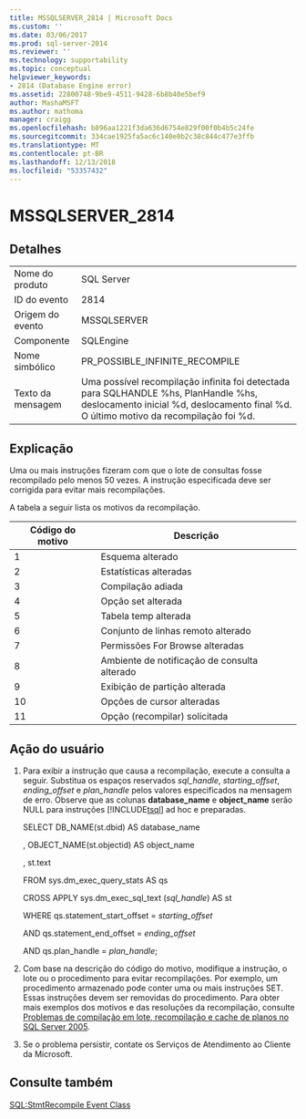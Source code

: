 ```yaml
---
title: MSSQLSERVER_2814 | Microsoft Docs
ms.custom: ''
ms.date: 03/06/2017
ms.prod: sql-server-2014
ms.reviewer: ''
ms.technology: supportability
ms.topic: conceptual
helpviewer_keywords:
- 2814 (Database Engine error)
ms.assetid: 22800748-9be9-4511-9428-6b8b40e5bef9
author: MashaMSFT
ms.author: mathoma
manager: craigg
ms.openlocfilehash: b896aa1221f3da636d6754e829f00f0b4b5c24fe
ms.sourcegitcommit: 334cae1925fa5ac6c140e0b2c38c844c477e3ffb
ms.translationtype: MT
ms.contentlocale: pt-BR
ms.lasthandoff: 12/13/2018
ms.locfileid: "53357432"
---
```

# <a name="mssqlserver2814"></a>MSSQLSERVER_2814
    
## <a name="details"></a>Detalhes  
  
|||  
|-|-|  
|Nome do produto|SQL Server|  
|ID do evento|2814|  
|Origem do evento|MSSQLSERVER|  
|Componente|SQLEngine|  
|Nome simbólico|PR_POSSIBLE_INFINITE_RECOMPILE|  
|Texto da mensagem|Uma possível recompilação infinita foi detectada para SQLHANDLE %hs, PlanHandle %hs, deslocamento inicial %d, deslocamento final %d. O último motivo da recompilação foi %d.|  
  
## <a name="explanation"></a>Explicação  
 Uma ou mais instruções fizeram com que o lote de consultas fosse recompilado pelo menos 50 vezes. A instrução especificada deve ser corrigida para evitar mais recompilações.  
  
 A tabela a seguir lista os motivos da recompilação.  
  
|Código do motivo|Descrição|  
|-----------------|-----------------|  
|1|Esquema alterado|  
|2|Estatísticas alteradas|  
|3|Compilação adiada|  
|4|Opção set alterada|  
|5|Tabela temp alterada|  
|6|Conjunto de linhas remoto alterado|  
|7|Permissões For Browse alteradas|  
|8|Ambiente de notificação de consulta alterado|  
|9|Exibição de partição alterada|  
|10|Opções de cursor alteradas|  
|11|Opção (recompilar) solicitada|  
  
## <a name="user-action"></a>Ação do usuário  
  
1.  Para exibir a instrução que causa a recompilação, execute a consulta a seguir. Substitua os espaços reservados *sql_handle*, *starting_offset*, *ending_offset* e *plan_handle* pelos valores especificados na mensagem de erro. Observe que as colunas **database_name** e **object_name** serão NULL para instruções [!INCLUDE[tsql](../../includes/tsql-md.md)] ad hoc e preparadas.  
  
     SELECT DB_NAME(st.dbid) AS database_name  
  
     , OBJECT_NAME(st.objectid) AS object_name  
  
     , st.text  
  
     FROM sys.dm_exec_query_stats AS qs  
  
     CROSS APPLY sys.dm_exec_sql_text (*sql_handle*) AS st  
  
     WHERE qs.statement_start_offset = *starting_offset*  
  
     AND qs.statement_end_offset = *ending_offset*  
  
     AND qs.plan_handle = *plan_handle*;  
  
2.  Com base na descrição do código do motivo, modifique a instrução, o lote ou o procedimento para evitar recompilações. Por exemplo, um procedimento armazenado pode conter uma ou mais instruções SET. Essas instruções devem ser removidas do procedimento. Para obter mais exemplos dos motivos e das resoluções da recompilação, consulte [Problemas de compilação em lote, recompilação e cache de planos no SQL Server 2005](https://go.microsoft.com/fwlink/?LinkId=69175).  
  
3.  Se o problema persistir, contate os Serviços de Atendimento ao Cliente da Microsoft.  
  
## <a name="see-also"></a>Consulte também  
 [SQL:StmtRecompile Event Class](../event-classes/sql-stmtrecompile-event-class.md)  
  
  
